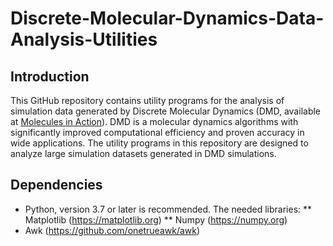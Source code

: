 # Discrete-Molecular-Dynamics-Data-Analysis-Utilities
## Introduction
This GitHub repository contains utility programs for the analysis of simulation data generated by Discrete Molecular Dynamics (DMD, available at [Molecules in Action](https://www.moleculesinaction.com/pdmd.html)).
DMD is a molecular dynamics algorithms with significantly improved computational efficiency and proven accuracy in wide applications. 
The utility programs in this repository are designed to analyze large simulation datasets generated in DMD simulations. 

## Dependencies
* Python, version 3.7 or later is recommended. The needed libraries:
** Matplotlib (https://matplotlib.org)
** Numpy (https://numpy.org)
* Awk (https://github.com/onetrueawk/awk)

<?
## Secondary Structure

## Fibrillar Aggregate Morphology Analysis
This program is used for deciding the type of fibrillar aggregate formed by protein or peptide chains. 
Briefly, the type of protein fibrillar aggregate can be defined using its number of layers and β-sheet sizes.
?>
